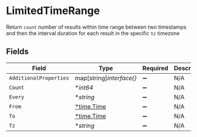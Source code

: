 # LimitedTimeRange

Return `count` number of results within time range between two timestamps and then the interval duration for each result in the specific `tz` timezone


## Fields

| Field                                      | Type                                       | Required                                   | Description                                |
| ------------------------------------------ | ------------------------------------------ | ------------------------------------------ | ------------------------------------------ |
| `AdditionalProperties`                     | map[string]*interface{}*                   | :heavy_minus_sign:                         | N/A                                        |
| `Count`                                    | **int64*                                   | :heavy_minus_sign:                         | N/A                                        |
| `Every`                                    | **string*                                  | :heavy_minus_sign:                         | N/A                                        |
| `From`                                     | [*time.Time](https://pkg.go.dev/time#Time) | :heavy_minus_sign:                         | N/A                                        |
| `To`                                       | [*time.Time](https://pkg.go.dev/time#Time) | :heavy_minus_sign:                         | N/A                                        |
| `Tz`                                       | **string*                                  | :heavy_minus_sign:                         | N/A                                        |